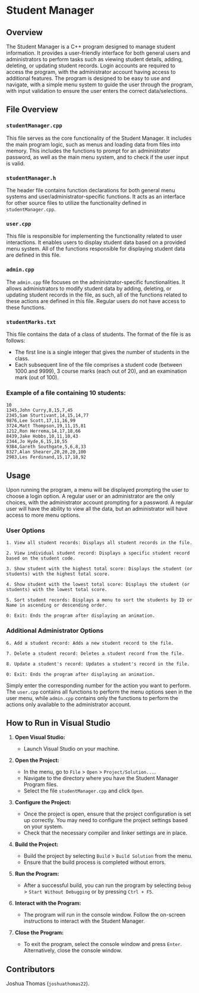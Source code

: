 # Student Manager

## Overview

The Student Manager is a C++ program designed to manage student information. It provides a user-friendly interface for both general users and administrators to perform tasks such as viewing student details, adding, deleting, or updating student records. Login accounts are required to access the program, with the administrator account having access to additional features. The program is designed to be easy to use and navigate, with a simple menu system to guide the user through the program, with input validation to ensure the user enters the correct data/selections.

## File Overview

### `studentManager.cpp`

This file serves as the core functionality of the Student Manager. It includes the main program logic, such as menus and loading data from files into memory. This includes the functions to prompt for an administrator password, as well as the main menu system, and to check if the user input is valid.

### `studentManager.h`

The header file contains function declarations for both general menu systems and user/administrator-specific functions. It acts as an interface for other source files to utilize the functionality defined in `studentManager.cpp`.

### `user.cpp`

This file is responsible for implementing the functionality related to user interactions. It enables users to display student data based on a provided menu system. All of the functions responsible for displaying student data are defined in this file.

### `admin.cpp`

The `admin.cpp` file focuses on the administrator-specific functionalities. It allows administrators to modify student data by adding, deleting, or updating student records in the file, as such, all of the functions related to these actions are defined in this file. Regular users do not have access to these functions.

### `studentMarks.txt`

This file contains the data of a class of students. The format of the file is as follows:
&nbsp;

- The first line is a single integer that gives the number of students in the class.
- Each subsequent line of the file comprises a student code (between 1000 and 9999), 3 course marks (each out of 20), and an examination mark (out of 100).

### Example of a file containing 10 students:

```
10
1345,John Curry,8,15,7,45
2345,Sam Sturtivant,14,15,14,77
9876,Lee Scott,17,11,16,99
3724,Matt Thompson,19,11,15,81
1212,Ron Herrema,14,17,18,66
8439,Jake Hobbs,10,11,10,43
2344,Jo Hyde,6,15,10,55
9384,Gareth Southgate,5,6,8,33
8327,Alan Shearer,20,20,20,100
2983,Les Ferdinand,15,17,18,92
```

## Usage
Upon running the program, a menu will be displayed prompting the user to choose a login option. A regular user or an administrator are the only choices, with the administrator account prompting for a password. A regular user will have the ability to view all the data, but an administrator will have access to more menu options.


### User Options

```
1. View all student records: Displays all student records in the file.

2. View individual student record: Displays a specific student record based on the student code.

3. Show student with the highest total score: Displays the student (or students) with the highest total score.

4. Show student with the lowest total score: Displays the student (or students) with the lowest total score.

5. Sort student records: Displays a menu to sort the students by ID or Name in ascending or descending order.

0: Exit: Ends the program after displaying an animation.
```

### Additional Administrator Options
```
6. Add a student record: Adds a new student record to the file.

7. Delete a student record: Deletes a student record from the file.

8. Update a student's record: Updates a student's record in the file.

0: Exit: Ends the program after displaying an animation.
```
Simply enter the corresponding number for the action you want to perform. The `user.cpp` contains all functions to perform the menu options seen in the user menu, while `admin.cpp` contains only the functions to perform the actions only available to the administrator account.

## How to Run in Visual Studio

1. **Open Visual Studio:**
   - Launch Visual Studio on your machine.

2. **Open the Project:**
   - In the menu, go to `File` > `Open` > `Project/Solution...`.
   - Navigate to the directory where you have the Student Manager Program files.
   - Select the file `studentManager.cpp` and click `Open`.

3. **Configure the Project:**
   - Once the project is open, ensure that the project configuration is set up correctly. You may need to configure the project settings based on your system.
   - Check that the necessary compiler and linker settings are in place.

4. **Build the Project:**
   - Build the project by selecting `Build` > `Build Solution` from the menu.
   - Ensure that the build process is completed without errors.

5. **Run the Program:**
   - After a successful build, you can run the program by selecting `Debug` > `Start Without Debugging` or by pressing `Ctrl + F5`.

6. **Interact with the Program:**
   - The program will run in the console window. Follow the on-screen instructions to interact with the Student Manager.

7. **Close the Program:**
   - To exit the program, select the console window and press `Enter`. Alternatively, close the console window.


## Contributors

Joshua Thomas (`joshuathomas22`).
